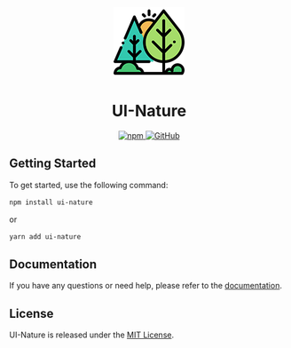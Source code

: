 <p align="center">
  <img src="./assets/logo.png" alt="UI-Nature" width="128" height="128">
  <h1 align="center">UI-Nature</h1>
</p>
<p align="center">
    <a aria-label="NPM version" href="https://www.npmjs.com/package/ui-nature">
      <img alt="npm" src="https://img.shields.io/npm/v/ui-nature?color=a5dc69">
    </a>
    <a aria-label="License" href="https://github.com/UrijHoruzij/ui-nature/blob/master/LICENSE">
      <img alt="GitHub" src="https://img.shields.io/github/license/UrijHoruzij/ui-nature?color=a5dc69">
    </a>
  </p>

## Getting Started

To get started, use the following command:

```bash
npm install ui-nature
```

or

```bash
yarn add ui-nature
```

## Documentation

If you have any questions or need help, please refer to the [documentation](https://urijhoruzij.github.io/ui-nature/docs/).

## License

UI-Nature is released under the [MIT License](https://github.com/UrijHoruzij/ui-nature/blob/master/LICENSE).
